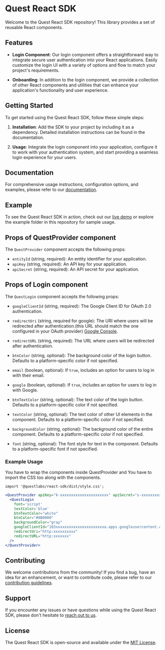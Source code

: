 # Quest React SDK

Welcome to the Quest React SDK repository! This library provides a set of reusable React components.

## Features

- **Login Component**: Our login component offers a straightforward way to integrate secure user authentication into your React applications. Easily customize the login UI with a variety of options and flow to match your project's requirements.

- **Onboarding**: In addition to the login component, we provide a collection of other React components and utilities that can enhance your application's functionality and user experience.

## Getting Started

To get started using the Quest React SDK, follow these simple steps:

1. **Installation**: Add the SDK to your project by including it as a dependency. Detailed installation instructions can be found in the documentation.

2. **Usage**: Integrate the login component into your application, configure it to work with your authentication system, and start providing a seamless login experience for your users.

## Documentation

For comprehensive usage instructions, configuration options, and examples, please refer to our [documentation](link-to-your-documentation).

## Example

To see the Quest React SDK in action, check out our [live demo](link-to-your-demo) or explore the example folder in this repository for sample usage.

## Props of QuestProvider component

The `QuestProvider` component accepts the following props:

- `entityId` (string, required): An entity identifier for your application.
- `apiKey` (string, required): An API key for your application.
- `apiSecret` (string, required): An API secret for your application.

## Props of Login component

The `QuestLogin` component accepts the following props:

- `googleClientId` (string, required): The Google Client ID for OAuth 2.0 authentication.

- `redirectUri` (string, required for google): The URI where users will be redirected after authentication.(this URL should match the one configured in your OAuth provider)  [Google Console](https://console.cloud.google.com/apis/credentials/oauthclient).

- `redirectURL` (string, required): The URL where users will be redirected after authentication. 
- `btnColor` (string, optional): The background color of the login button. Defaults to a platform-specific color if not specified.
- `email` (boolean, optional): If `true`, includes an option for users to log in with their email.
- `google` (boolean, optional): If `true`, includes an option for users to log in with Google.
- `btnTextColor` (string, optional): The text color of the login button. Defaults to a platform-specific color if not specified.
- `textColor` (string, optional): The text color of other UI elements in the component. Defaults to a platform-specific color if not specified.
- `backgroundColor` (string, optional): The background color of the entire component. Defaults to a platform-specific color if not specified.
- `font` (string, optional): The font style for text in the component. Defaults to a platform-specific font if not specified.

### Example Usage
You have to wrap the components inside QuestProvider and You have to import the CSS too along with the components. 
```
import '@questlabs/react-sdk/dist/style.css';
```

```jsx
<QuestProvider apiKey="k-xxxxxxxxxxxxxxxxxxxxxx" apiSecret="s-xxxxxxxxxxxxxxx-xxxxxxxxxxxx" entityId="e-xxxxxxx-xxxx-xxxw16">
  <QuestLogin
    font='script'
    textColor='blue'
    btnTextColor="white"
    btnColor="#8B0000"
    backgroundColor="gray"
    googleClientId="103xxxxxxxxxxxxxxxxxxxxxxa.apps.googleusercontent.com"
    redirectUri="http:xxxxxxxxxx"
    redirectURL="http:xxxxxxx"
  />
</QuestProvider>
```

## Contributing

We welcome contributions from the community! If you find a bug, have an idea for an enhancement, or want to contribute code, please refer to our [contribution guidelines](link-to-contributing-guidelines).

## Support

If you encounter any issues or have questions while using the Quest React SDK, please don't hesitate to [reach out to us](link-to-support).

## License

The Quest React SDK is open-source and available under the [MIT License](link-to-license).
